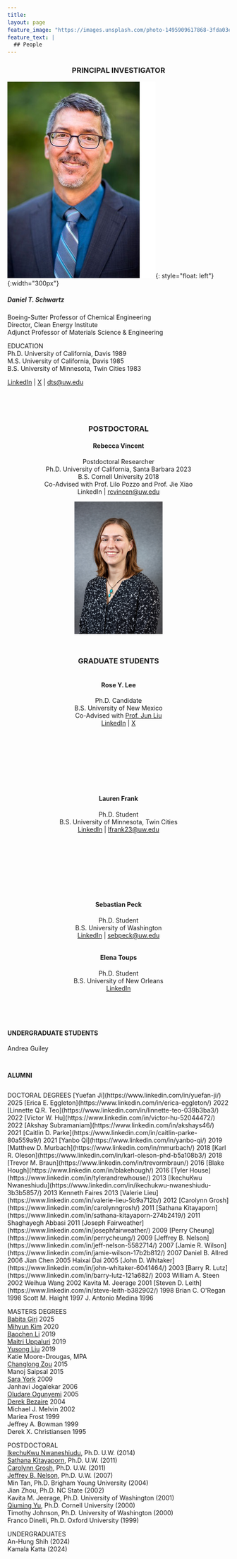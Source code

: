 ```yaml
---
title:
layout: page
feature_image: "https://images.unsplash.com/photo-1495909617868-3fda03e184ef?ixlib=rb-1.2.1&ixid=eyJhcHBfaWQiOjEyMDd9&auto=format&fit=crop&w=1554&q=80"
feature_text: |
  ## People
---
```

<h3><center> PRINCIPAL INVESTIGATOR  </center></h3>

![Dan](/images/dts.jpg){: style="float: left"}{:width="300px"}
<!--<img src="/images/dts.jpg" alt="Dan Schwartz" width="300"/>-->
##### Daniel T. Schwartz  
Boeing-Sutter Professor of Chemical Engineering  
Director, Clean Energy Institute  
Adjunct Professor of Materials Science & Engineering

EDUCATION  
Ph.D. University of California, Davis 1989  
M.S.  University of California, Davis 1985  
B.S.  University of Minnesota, Twin Cities 1983  

[LinkedIn](https://www.linkedin.com/in/dt-schwartz/) \| [X](https://twitter.com/dt_schwartz) \| [dts@uw.edu](mailto:dts@uw.edu)

<div style="height:50px;font-size:50px;">&nbsp;</div>

<div style="text-align: center;">
    <h3>POSTDOCTORAL</h3>
    <h4>Rebecca Vincent</h4>
</div>

<div style="text-align: center;">
    <p>Postdoctoral Researcher<br/>
    Ph.D. University of California, Santa Barbara 2023<br/>
    B.S. Cornell University 2018<br/>
    Co-Advised with <a href="https://www.cheme.washington.edu/facultyfinder/lilo-pozzo" style="text-decoration: none;">Prof. Lilo Pozzo</a> and <a href="https://www.me.washington.edu/facultyfinder/jie-xiao" style="text-decoration: none;">Prof. Jie Xiao</a><br/>
    <a href="https://www.linkedin.com/in/rebecca-vincent/" style="text-decoration: none;">LinkedIn</a> | <a href="mailto:rcvincen@uw.edu">rcvincen@uw.edu</a></p>
    <img src="/images/Rebecca.jpg" alt="Rebecca" width="200"/>
</div>

<div style="height:25px;font-size:25px;">&nbsp;</div>

<h3 style="text-align: center;">GRADUATE STUDENTS</h3>
<div style="display: flex; justify-content: center; gap: 120px; flex-wrap: wrap; text-align: center; width: 100%;">
  <div style="flex: 1; min-width: 250px; max-width: 300px;">
    <h4>Rose Y. Lee</h4>
    <p>Ph.D. Candidate<br/> B.S. University of New Mexico<br/> 
    Co-Advised with <a href="https://www.cheme.washington.edu/facultyfinder/jun-liu">Prof. Jun Liu</a><br/>
    <a href="https://www.linkedin.com/in/rose-yesl-lee-2938aa194/">LinkedIn</a> | 
    <a href="https://twitter.com/roseyesl_lee">X</a></p>
  </div>
  <div style="flex: 1; min-width: 250px; max-width: 300px;">
    <h4>Lauren Frank</h4>
    <p>Ph.D. Student<br/> B.S. University of Minnesota, Twin Cities<br/>
    <a href="https://www.linkedin.com/in/lauren-frank-uw/">LinkedIn</a> |  <a href="mailto:lfrank23@uw.edu">lfrank23@uw.edu</a></p>
  </div>
  <div style="flex: 1; min-width: 250px; max-width: 300px;">
    <h4>Sebastian Peck</h4>
    <p>Ph.D. Student<br/> B.S. University of Washington<br/>
    <a href="https://www.linkedin.com/in/sebastian-peck-5a9300192/">LinkedIn</a> |  <a href="mailto:sebpeck@uw.edu">sebpeck@uw.edu</a></p>
  </div>
</div>

<!-- New Row -->
<div style="display: flex; justify-content: center; gap: 120px; flex-wrap: wrap; text-align: center; width: 100%;">
  <div style="flex: 1; min-width: 250px; max-width: 300px;">
    <h4>Elena Toups</h4>
    <p>Ph.D. Student<br/> B.S. University of New Orleans<br/>
    <a href="https://www.linkedin.com/in/elenatoups/">LinkedIn</a></p>
  </div>
</div>

<div style="height:50px;"></div>

#### UNDERGRADUATE STUDENTS  
Andrea Guiley    
<div style="height:10px;font-size:10px;">&nbsp;</div>

#### ALUMNI
<div style="height:10px;"></div>
DOCTORAL  DEGREES   
[Yuefan Ji](https://www.linkedin.com/in/yuefan-ji/) 2025  
[Erica E. Eggleton](https://www.linkedin.com/in/erica-eggleton/) 2022  
[Linnette Q.R. Teo](https://www.linkedin.com/in/linnette-teo-039b3ba3/) 2022  
[Victor W. Hu](https://www.linkedin.com/in/victor-hu-52044472/) 2022  
[Akshay Subramaniam](https://www.linkedin.com/in/akshays46/) 2021  
[Caitlin D. Parke](https://www.linkedin.com/in/caitlin-parke-80a559a9/) 2021  
[Yanbo Qi](https://www.linkedin.com/in/yanbo-qi/) 2019  
[Matthew D. Murbach](https://www.linkedin.com/in/mmurbach/) 2018  
[Karl R. Oleson](https://www.linkedin.com/in/karl-oleson-phd-b5a108b3/) 2018  
[Trevor M. Braun](https://www.linkedin.com/in/trevormbraun/) 2016   
[Blake Hough](https://www.linkedin.com/in/blakehough/) 2016  
[Tyler House](https://www.linkedin.com/in/tylerandrewhouse/) 2013  
[IkechuKwu Nwaneshiudu](https://www.linkedin.com/in/ikechukwu-nwaneshiudu-3b3b5857/) 2013  
Kenneth Faires 2013  
[Valerie Lieu](https://www.linkedin.com/in/valerie-lieu-5b9a712b/) 2012  
[Carolynn Grosh](https://www.linkedin.com/in/carolynngrosh/) 2011  
[Sathana Kitayaporn](https://www.linkedin.com/in/sathana-kitayaporn-274b2419/) 2011  
Shaghayegh Abbasi 2011  
[Joseph Fairweather](https://www.linkedin.com/in/josephfairweather/) 2009  
[Perry Cheung](https://www.linkedin.com/in/perrycheung/) 2009  
[Jeffrey B. Nelson](https://www.linkedin.com/in/jeff-nelson-5582714/) 2007  
[Jamie R. Wilson](https://www.linkedin.com/in/jamie-wilson-17b2b812/) 2007  
Daniel B. Allred 2006  
Jian Chen 2005  
Haixai Dai 2005  
[John D. Whitaker](https://www.linkedin.com/in/john-whitaker-6041464/) 2003  
[Barry R. Lutz](https://www.linkedin.com/in/barry-lutz-121a682/) 2003  
William A. Steen 2002  
Weihua Wang 2002  
Kavita M. Jeerage 2001    
[Steven D. Leith](https://www.linkedin.com/in/steve-leith-b382902/) 1998  
Brian C. O'Regan 1998   
Scott M. Haight 1997  
J. Antonio Medina 1996     

MASTERS  DEGREES  
[Babita Giri](https://www.linkedin.com/in/babita-giri-a83580253/) 2025  
[Mihyun Kim](https://www.linkedin.com/in/mihyun-kim-2017/) 2020  
[Baochen Li](https://www.linkedin.com/in/baochen-li-4aba41171/) 2019  
[Maitri Uppaluri](https://www.linkedin.com/in/maitri-uppaluri-5ba8a2a6/) 2019  
[Yusong Liu](https://www.linkedin.com/in/yusong-liu-39852282/) 2019  
Katie Moore-Drougas, MPA  
[Changlong Zou](https://www.linkedin.com/in/changlong-zou-805203b9/) 2015  
Manoj Saipsal 2015  
[Sara York](https://www.linkedin.com/in/sara-york-3b687b1b/) 2009  
Janhavi Jogalekar 2006  
[Oludare Ogunyemi](https://www.linkedin.com/in/oludare-ogunyemi-ba272a16/) 2005  
[Derek Bezaire](https://www.linkedin.com/in/derekbezaire/) 2004  
Michael J. Melvin 2002  
Mariea Frost 1999  
Jeffrey A. Bowman 1999    
Derek X. Christiansen 1995    


POSTDOCTORAL  
[IkechuKwu Nwaneshiudu](https://www.linkedin.com/in/ikechukwu-nwaneshiudu-3b3b5857/), Ph.D. U.W. (2014)  
[Sathana Kitayaporn](https://www.linkedin.com/in/sathana-kitayaporn-274b2419/), Ph.D. U.W. (2011)  
[Carolynn Grosh](https://www.linkedin.com/in/carolynngrosh/), Ph.D. U.W. (2011)  
[Jeffrey B. Nelson](https://www.linkedin.com/in/jeff-nelson-5582714/), Ph.D. U.W. (2007)  
Min Tan, Ph.D. Brigham Young University (2004)  
Jian Zhou, Ph.D. NC State (2002)  
Kavita M. Jeerage, Ph.D. University of Washington (2001)  
[Qiuming Yu](https://www.linkedin.com/in/qiuming-yu-ab919382/), Ph.D. Cornell University (2000)  
Timothy Johnson, Ph.D. University of Washington (2000)  
Franco Dinelli, Ph.D. Oxford University (1999) 

UNDERGRADUATES  
An-Hung Shih (2024)  
Kamala Katta (2024)  